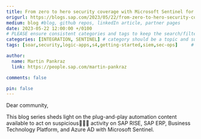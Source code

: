 ```yaml
---
title: From zero to hero security coverage with Microsoft Sentinel for your critical SAP security signals – blog series
origurl: https://blogs.sap.com/2023/05/22/from-zero-to-hero-security-coverage-with-microsoft-sentinel-for-your-critical-sap-security-signals-blog-series/
medium: blog #blog, github repos, linkedIn article, partner pages
date: 2023-05-22 12:00:00 +/0100
# PLEASE ensure consistent categories and tags to keep the search/filtering meaningful!
categories: [INTEGRATION, SENTINEL] # category should be a topic and sub-category primary product
tags: [soar,security,logic-apps,s4,getting-started,siem,sec-ops]     # TAG names should always be lowercase

author:
  name: Martin Pankraz
  link: https://people.sap.com/martin-pankraz

comments: false

pin: false
---
```

Dear community,

This blog series sheds light on the plug-and-play automation content available to act on suspicious🕵🏽‍♂️ activity on SAP RISE, SAP ERP, Business Technology Platform, and Azure AD with Microsoft Sentinel.
